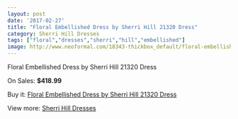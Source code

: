 ```yaml
---
layout: post
date: '2017-02-27'
title: "Floral Embellished Dress by Sherri Hill 21320 Dress"
category: Sherri Hill Dresses
tags: ["floral","dresses","sherri","hill","embellished"]
image: http://www.neoformal.com/18343-thickbox_default/floral-embellished-dress-by-sherri-hill-21320-dress.jpg
---
```

Floral Embellished Dress by Sherri Hill 21320 Dress

On Sales: **$418.99**
<a href="https://www.neoformal.com/en/sherri-hill-dresses-2014/5891-floral-embellished-dress-by-sherri-hill-21320-dress.html"><amp-img layout="responsive" width="600" height="600" src="//www.neoformal.com/18343-thickbox_default/floral-embellished-dress-by-sherri-hill-21320-dress.jpg" alt="Floral Embellished Dress by Sherri Hill 21320 Dress 0" /></a>
<a href="https://www.neoformal.com/en/sherri-hill-dresses-2014/5891-floral-embellished-dress-by-sherri-hill-21320-dress.html"><amp-img layout="responsive" width="600" height="600" src="//www.neoformal.com/18344-thickbox_default/floral-embellished-dress-by-sherri-hill-21320-dress.jpg" alt="Floral Embellished Dress by Sherri Hill 21320 Dress 1" /></a>
<a href="https://www.neoformal.com/en/sherri-hill-dresses-2014/5891-floral-embellished-dress-by-sherri-hill-21320-dress.html"><amp-img layout="responsive" width="600" height="600" src="//www.neoformal.com/18345-thickbox_default/floral-embellished-dress-by-sherri-hill-21320-dress.jpg" alt="Floral Embellished Dress by Sherri Hill 21320 Dress 2" /></a>
<a href="https://www.neoformal.com/en/sherri-hill-dresses-2014/5891-floral-embellished-dress-by-sherri-hill-21320-dress.html"><amp-img layout="responsive" width="600" height="600" src="//www.neoformal.com/18346-thickbox_default/floral-embellished-dress-by-sherri-hill-21320-dress.jpg" alt="Floral Embellished Dress by Sherri Hill 21320 Dress 3" /></a>
<a href="https://www.neoformal.com/en/sherri-hill-dresses-2014/5891-floral-embellished-dress-by-sherri-hill-21320-dress.html"><amp-img layout="responsive" width="600" height="600" src="//www.neoformal.com/18347-thickbox_default/floral-embellished-dress-by-sherri-hill-21320-dress.jpg" alt="Floral Embellished Dress by Sherri Hill 21320 Dress 4" /></a>
<a href="https://www.neoformal.com/en/sherri-hill-dresses-2014/5891-floral-embellished-dress-by-sherri-hill-21320-dress.html"><amp-img layout="responsive" width="600" height="600" src="//www.neoformal.com/18348-thickbox_default/floral-embellished-dress-by-sherri-hill-21320-dress.jpg" alt="Floral Embellished Dress by Sherri Hill 21320 Dress 5" /></a>
<a href="https://www.neoformal.com/en/sherri-hill-dresses-2014/5891-floral-embellished-dress-by-sherri-hill-21320-dress.html"><amp-img layout="responsive" width="600" height="600" src="//www.neoformal.com/18349-thickbox_default/floral-embellished-dress-by-sherri-hill-21320-dress.jpg" alt="Floral Embellished Dress by Sherri Hill 21320 Dress 6" /></a>
<a href="https://www.neoformal.com/en/sherri-hill-dresses-2014/5891-floral-embellished-dress-by-sherri-hill-21320-dress.html"><amp-img layout="responsive" width="600" height="600" src="//www.neoformal.com/18350-thickbox_default/floral-embellished-dress-by-sherri-hill-21320-dress.jpg" alt="Floral Embellished Dress by Sherri Hill 21320 Dress 7" /></a>

Buy it: [Floral Embellished Dress by Sherri Hill 21320 Dress](https://www.neoformal.com/en/sherri-hill-dresses-2014/5891-floral-embellished-dress-by-sherri-hill-21320-dress.html "Floral Embellished Dress by Sherri Hill 21320 Dress")

View more: [Sherri Hill Dresses](https://www.neoformal.com/en/73-sherri-hill-dresses-2014 "Sherri Hill Dresses")
